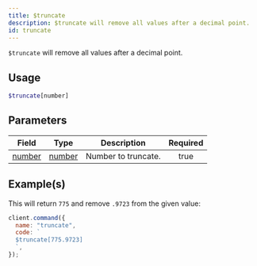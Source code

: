 ```yaml
---
title: $truncate
description: $truncate will remove all values after a decimal point.
id: truncate
---
```


`$truncate` will remove all values after a decimal point.

## Usage

```php
$truncate[number]
```

## Parameters

| Field                                                                                             | Type                                                                                              | Description         | Required |
| ------------------------------------------------------------------------------------------------- | ------------------------------------------------------------------------------------------------- | ------------------- | :------: |
| [number](https://developer.mozilla.org/en-US/docs/Web/JavaScript/Reference/Global_Objects/Number) | [number](https://developer.mozilla.org/en-US/docs/Web/JavaScript/Reference/Global_Objects/Number) | Number to truncate. |   true   |

## Example(s)

This will return `775` and remove `.9723` from the given value:

```javascript
client.command({
  name: "truncate",
  code: `
  $truncate[775.9723]
  `,
});
```
